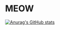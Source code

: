 # MEOW
[![Anurag's GitHub stats](https://github-readme-stats.vercel.app/apicat0825anuraghazra)](https://github.com/anuraghazra/github-readme-stats)
